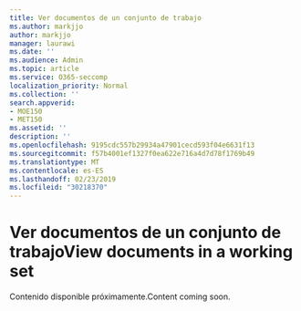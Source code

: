 ```yaml
---
title: Ver documentos de un conjunto de trabajo
ms.author: markjjo
author: markjjo
manager: laurawi
ms.date: ''
ms.audience: Admin
ms.topic: article
ms.service: O365-seccomp
localization_priority: Normal
ms.collection: ''
search.appverid:
- MOE150
- MET150
ms.assetid: ''
description: ''
ms.openlocfilehash: 9195cdc557b29934a47901cecd593f04e6631f13
ms.sourcegitcommit: f57b4001ef1327f0ea622e716a4d7d78f1769b49
ms.translationtype: MT
ms.contentlocale: es-ES
ms.lasthandoff: 02/23/2019
ms.locfileid: "30218370"
---
```

# <a name="view-documents-in-a-working-set"></a><span data-ttu-id="67d78-102">Ver documentos de un conjunto de trabajo</span><span class="sxs-lookup"><span data-stu-id="67d78-102">View documents in a working set</span></span>

<span data-ttu-id="67d78-103">Contenido disponible próximamente.</span><span class="sxs-lookup"><span data-stu-id="67d78-103">Content coming soon.</span></span>